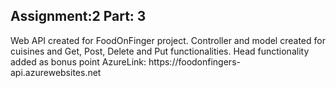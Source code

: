 <h2> Assignment:2 Part: 3</h2>
<p>
Web API created for FoodOnFinger project.
Controller and model created for cuisines and Get, Post, Delete and Put functionalities.
Head functionality added as bonus point
AzureLink: https://foodonfingers-api.azurewebsites.net
</p>
